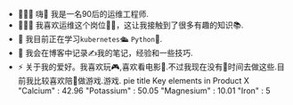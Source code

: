 * 👨🏻‍💻 嗨👋 我是一名90后的运维工程师.
* 👨🏻‍🔬 我喜欢运维这个岗位👨‍🔧，这让我接触到了很多有趣的知识📚.
* 🌱 我目前正在学习`kubernetes`🛳 `Python`🐍.
* 📝 我会在博客中记录✍我的笔记，经验和一些技巧.
* ⚡️ 关于我的爱好。我喜欢玩🎮,喜欢看电影🎦.不过我现在没有🙅‍时间去做这些.目前我比较喜欢陪👶做游戏.游戏.
pie
    title Key elements in Product X
    "Calcium" : 42.96
    "Potassium" : 50.05
    "Magnesium" : 10.01
    "Iron" :  5 
